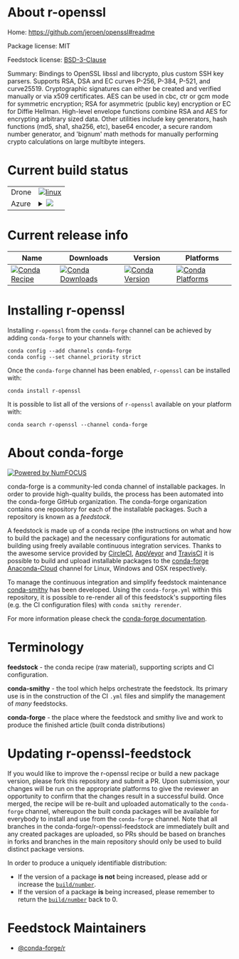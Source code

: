 About r-openssl
===============

Home: https://github.com/jeroen/openssl#readme

Package license: MIT

Feedstock license: [BSD-3-Clause](https://github.com/conda-forge/r-openssl-feedstock/blob/master/LICENSE.txt)

Summary: Bindings to OpenSSL libssl and libcrypto, plus custom SSH key parsers. Supports RSA, DSA and EC curves P-256, P-384, P-521, and curve25519. Cryptographic signatures can either be created and verified manually or via x509 certificates.  AES can be used in cbc, ctr or gcm mode for symmetric encryption; RSA for asymmetric (public key) encryption or EC for Diffie Hellman. High-level envelope functions  combine RSA and AES for encrypting arbitrary sized data. Other utilities include key generators, hash functions (md5, sha1, sha256, etc), base64 encoder, a secure random number generator, and 'bignum' math methods for manually performing crypto  calculations on large multibyte integers.

Current build status
====================


<table><tr>
    <td>Drone</td>
    <td>
      <a href="https://cloud.drone.io/conda-forge/r-openssl-feedstock">
        <img alt="linux" src="https://img.shields.io/drone/build/conda-forge/r-openssl-feedstock/master.svg?label=Linux">
      </a>
    </td>
  </tr>
    
  <tr>
    <td>Azure</td>
    <td>
      <details>
        <summary>
          <a href="https://dev.azure.com/conda-forge/feedstock-builds/_build/latest?definitionId=1408&branchName=master">
            <img src="https://dev.azure.com/conda-forge/feedstock-builds/_apis/build/status/r-openssl-feedstock?branchName=master">
          </a>
        </summary>
        <table>
          <thead><tr><th>Variant</th><th>Status</th></tr></thead>
          <tbody><tr>
              <td>linux_64_openssl1.1.1r_base4.0</td>
              <td>
                <a href="https://dev.azure.com/conda-forge/feedstock-builds/_build/latest?definitionId=1408&branchName=master">
                  <img src="https://dev.azure.com/conda-forge/feedstock-builds/_apis/build/status/r-openssl-feedstock?branchName=master&jobName=linux&configuration=linux_64_openssl1.1.1r_base4.0" alt="variant">
                </a>
              </td>
            </tr><tr>
              <td>linux_64_openssl1.1.1r_base4.1</td>
              <td>
                <a href="https://dev.azure.com/conda-forge/feedstock-builds/_build/latest?definitionId=1408&branchName=master">
                  <img src="https://dev.azure.com/conda-forge/feedstock-builds/_apis/build/status/r-openssl-feedstock?branchName=master&jobName=linux&configuration=linux_64_openssl1.1.1r_base4.1" alt="variant">
                </a>
              </td>
            </tr><tr>
              <td>linux_64_openssl3r_base4.0</td>
              <td>
                <a href="https://dev.azure.com/conda-forge/feedstock-builds/_build/latest?definitionId=1408&branchName=master">
                  <img src="https://dev.azure.com/conda-forge/feedstock-builds/_apis/build/status/r-openssl-feedstock?branchName=master&jobName=linux&configuration=linux_64_openssl3r_base4.0" alt="variant">
                </a>
              </td>
            </tr><tr>
              <td>linux_64_openssl3r_base4.1</td>
              <td>
                <a href="https://dev.azure.com/conda-forge/feedstock-builds/_build/latest?definitionId=1408&branchName=master">
                  <img src="https://dev.azure.com/conda-forge/feedstock-builds/_apis/build/status/r-openssl-feedstock?branchName=master&jobName=linux&configuration=linux_64_openssl3r_base4.1" alt="variant">
                </a>
              </td>
            </tr><tr>
              <td>linux_aarch64_openssl1.1.1r_base4.0</td>
              <td>
                <a href="https://dev.azure.com/conda-forge/feedstock-builds/_build/latest?definitionId=1408&branchName=master">
                  <img src="https://dev.azure.com/conda-forge/feedstock-builds/_apis/build/status/r-openssl-feedstock?branchName=master&jobName=linux&configuration=linux_aarch64_openssl1.1.1r_base4.0" alt="variant">
                </a>
              </td>
            </tr><tr>
              <td>linux_aarch64_openssl1.1.1r_base4.1</td>
              <td>
                <a href="https://dev.azure.com/conda-forge/feedstock-builds/_build/latest?definitionId=1408&branchName=master">
                  <img src="https://dev.azure.com/conda-forge/feedstock-builds/_apis/build/status/r-openssl-feedstock?branchName=master&jobName=linux&configuration=linux_aarch64_openssl1.1.1r_base4.1" alt="variant">
                </a>
              </td>
            </tr><tr>
              <td>linux_aarch64_openssl3r_base4.0</td>
              <td>
                <a href="https://dev.azure.com/conda-forge/feedstock-builds/_build/latest?definitionId=1408&branchName=master">
                  <img src="https://dev.azure.com/conda-forge/feedstock-builds/_apis/build/status/r-openssl-feedstock?branchName=master&jobName=linux&configuration=linux_aarch64_openssl3r_base4.0" alt="variant">
                </a>
              </td>
            </tr><tr>
              <td>linux_aarch64_openssl3r_base4.1</td>
              <td>
                <a href="https://dev.azure.com/conda-forge/feedstock-builds/_build/latest?definitionId=1408&branchName=master">
                  <img src="https://dev.azure.com/conda-forge/feedstock-builds/_apis/build/status/r-openssl-feedstock?branchName=master&jobName=linux&configuration=linux_aarch64_openssl3r_base4.1" alt="variant">
                </a>
              </td>
            </tr><tr>
              <td>linux_ppc64le_openssl1.1.1r_base4.0</td>
              <td>
                <a href="https://dev.azure.com/conda-forge/feedstock-builds/_build/latest?definitionId=1408&branchName=master">
                  <img src="https://dev.azure.com/conda-forge/feedstock-builds/_apis/build/status/r-openssl-feedstock?branchName=master&jobName=linux&configuration=linux_ppc64le_openssl1.1.1r_base4.0" alt="variant">
                </a>
              </td>
            </tr><tr>
              <td>linux_ppc64le_openssl1.1.1r_base4.1</td>
              <td>
                <a href="https://dev.azure.com/conda-forge/feedstock-builds/_build/latest?definitionId=1408&branchName=master">
                  <img src="https://dev.azure.com/conda-forge/feedstock-builds/_apis/build/status/r-openssl-feedstock?branchName=master&jobName=linux&configuration=linux_ppc64le_openssl1.1.1r_base4.1" alt="variant">
                </a>
              </td>
            </tr><tr>
              <td>linux_ppc64le_openssl3r_base4.0</td>
              <td>
                <a href="https://dev.azure.com/conda-forge/feedstock-builds/_build/latest?definitionId=1408&branchName=master">
                  <img src="https://dev.azure.com/conda-forge/feedstock-builds/_apis/build/status/r-openssl-feedstock?branchName=master&jobName=linux&configuration=linux_ppc64le_openssl3r_base4.0" alt="variant">
                </a>
              </td>
            </tr><tr>
              <td>linux_ppc64le_openssl3r_base4.1</td>
              <td>
                <a href="https://dev.azure.com/conda-forge/feedstock-builds/_build/latest?definitionId=1408&branchName=master">
                  <img src="https://dev.azure.com/conda-forge/feedstock-builds/_apis/build/status/r-openssl-feedstock?branchName=master&jobName=linux&configuration=linux_ppc64le_openssl3r_base4.1" alt="variant">
                </a>
              </td>
            </tr><tr>
              <td>osx_64_openssl1.1.1r_base4.0</td>
              <td>
                <a href="https://dev.azure.com/conda-forge/feedstock-builds/_build/latest?definitionId=1408&branchName=master">
                  <img src="https://dev.azure.com/conda-forge/feedstock-builds/_apis/build/status/r-openssl-feedstock?branchName=master&jobName=osx&configuration=osx_64_openssl1.1.1r_base4.0" alt="variant">
                </a>
              </td>
            </tr><tr>
              <td>osx_64_openssl1.1.1r_base4.1</td>
              <td>
                <a href="https://dev.azure.com/conda-forge/feedstock-builds/_build/latest?definitionId=1408&branchName=master">
                  <img src="https://dev.azure.com/conda-forge/feedstock-builds/_apis/build/status/r-openssl-feedstock?branchName=master&jobName=osx&configuration=osx_64_openssl1.1.1r_base4.1" alt="variant">
                </a>
              </td>
            </tr><tr>
              <td>osx_64_openssl3r_base4.0</td>
              <td>
                <a href="https://dev.azure.com/conda-forge/feedstock-builds/_build/latest?definitionId=1408&branchName=master">
                  <img src="https://dev.azure.com/conda-forge/feedstock-builds/_apis/build/status/r-openssl-feedstock?branchName=master&jobName=osx&configuration=osx_64_openssl3r_base4.0" alt="variant">
                </a>
              </td>
            </tr><tr>
              <td>osx_64_openssl3r_base4.1</td>
              <td>
                <a href="https://dev.azure.com/conda-forge/feedstock-builds/_build/latest?definitionId=1408&branchName=master">
                  <img src="https://dev.azure.com/conda-forge/feedstock-builds/_apis/build/status/r-openssl-feedstock?branchName=master&jobName=osx&configuration=osx_64_openssl3r_base4.1" alt="variant">
                </a>
              </td>
            </tr><tr>
              <td>osx_arm64_openssl1.1.1r_base4.0</td>
              <td>
                <a href="https://dev.azure.com/conda-forge/feedstock-builds/_build/latest?definitionId=1408&branchName=master">
                  <img src="https://dev.azure.com/conda-forge/feedstock-builds/_apis/build/status/r-openssl-feedstock?branchName=master&jobName=osx&configuration=osx_arm64_openssl1.1.1r_base4.0" alt="variant">
                </a>
              </td>
            </tr><tr>
              <td>osx_arm64_openssl1.1.1r_base4.1</td>
              <td>
                <a href="https://dev.azure.com/conda-forge/feedstock-builds/_build/latest?definitionId=1408&branchName=master">
                  <img src="https://dev.azure.com/conda-forge/feedstock-builds/_apis/build/status/r-openssl-feedstock?branchName=master&jobName=osx&configuration=osx_arm64_openssl1.1.1r_base4.1" alt="variant">
                </a>
              </td>
            </tr><tr>
              <td>osx_arm64_openssl3r_base4.0</td>
              <td>
                <a href="https://dev.azure.com/conda-forge/feedstock-builds/_build/latest?definitionId=1408&branchName=master">
                  <img src="https://dev.azure.com/conda-forge/feedstock-builds/_apis/build/status/r-openssl-feedstock?branchName=master&jobName=osx&configuration=osx_arm64_openssl3r_base4.0" alt="variant">
                </a>
              </td>
            </tr><tr>
              <td>osx_arm64_openssl3r_base4.1</td>
              <td>
                <a href="https://dev.azure.com/conda-forge/feedstock-builds/_build/latest?definitionId=1408&branchName=master">
                  <img src="https://dev.azure.com/conda-forge/feedstock-builds/_apis/build/status/r-openssl-feedstock?branchName=master&jobName=osx&configuration=osx_arm64_openssl3r_base4.1" alt="variant">
                </a>
              </td>
            </tr><tr>
              <td>win_64_openssl1.1.1r_base4.0</td>
              <td>
                <a href="https://dev.azure.com/conda-forge/feedstock-builds/_build/latest?definitionId=1408&branchName=master">
                  <img src="https://dev.azure.com/conda-forge/feedstock-builds/_apis/build/status/r-openssl-feedstock?branchName=master&jobName=win&configuration=win_64_openssl1.1.1r_base4.0" alt="variant">
                </a>
              </td>
            </tr><tr>
              <td>win_64_openssl1.1.1r_base4.1</td>
              <td>
                <a href="https://dev.azure.com/conda-forge/feedstock-builds/_build/latest?definitionId=1408&branchName=master">
                  <img src="https://dev.azure.com/conda-forge/feedstock-builds/_apis/build/status/r-openssl-feedstock?branchName=master&jobName=win&configuration=win_64_openssl1.1.1r_base4.1" alt="variant">
                </a>
              </td>
            </tr><tr>
              <td>win_64_openssl3r_base4.0</td>
              <td>
                <a href="https://dev.azure.com/conda-forge/feedstock-builds/_build/latest?definitionId=1408&branchName=master">
                  <img src="https://dev.azure.com/conda-forge/feedstock-builds/_apis/build/status/r-openssl-feedstock?branchName=master&jobName=win&configuration=win_64_openssl3r_base4.0" alt="variant">
                </a>
              </td>
            </tr><tr>
              <td>win_64_openssl3r_base4.1</td>
              <td>
                <a href="https://dev.azure.com/conda-forge/feedstock-builds/_build/latest?definitionId=1408&branchName=master">
                  <img src="https://dev.azure.com/conda-forge/feedstock-builds/_apis/build/status/r-openssl-feedstock?branchName=master&jobName=win&configuration=win_64_openssl3r_base4.1" alt="variant">
                </a>
              </td>
            </tr>
          </tbody>
        </table>
      </details>
    </td>
  </tr>
</table>

Current release info
====================

| Name | Downloads | Version | Platforms |
| --- | --- | --- | --- |
| [![Conda Recipe](https://img.shields.io/badge/recipe-r--openssl-green.svg)](https://anaconda.org/conda-forge/r-openssl) | [![Conda Downloads](https://img.shields.io/conda/dn/conda-forge/r-openssl.svg)](https://anaconda.org/conda-forge/r-openssl) | [![Conda Version](https://img.shields.io/conda/vn/conda-forge/r-openssl.svg)](https://anaconda.org/conda-forge/r-openssl) | [![Conda Platforms](https://img.shields.io/conda/pn/conda-forge/r-openssl.svg)](https://anaconda.org/conda-forge/r-openssl) |

Installing r-openssl
====================

Installing `r-openssl` from the `conda-forge` channel can be achieved by adding `conda-forge` to your channels with:

```
conda config --add channels conda-forge
conda config --set channel_priority strict
```

Once the `conda-forge` channel has been enabled, `r-openssl` can be installed with:

```
conda install r-openssl
```

It is possible to list all of the versions of `r-openssl` available on your platform with:

```
conda search r-openssl --channel conda-forge
```


About conda-forge
=================

[![Powered by NumFOCUS](https://img.shields.io/badge/powered%20by-NumFOCUS-orange.svg?style=flat&colorA=E1523D&colorB=007D8A)](http://numfocus.org)

conda-forge is a community-led conda channel of installable packages.
In order to provide high-quality builds, the process has been automated into the
conda-forge GitHub organization. The conda-forge organization contains one repository
for each of the installable packages. Such a repository is known as a *feedstock*.

A feedstock is made up of a conda recipe (the instructions on what and how to build
the package) and the necessary configurations for automatic building using freely
available continuous integration services. Thanks to the awesome service provided by
[CircleCI](https://circleci.com/), [AppVeyor](https://www.appveyor.com/)
and [TravisCI](https://travis-ci.com/) it is possible to build and upload installable
packages to the [conda-forge](https://anaconda.org/conda-forge)
[Anaconda-Cloud](https://anaconda.org/) channel for Linux, Windows and OSX respectively.

To manage the continuous integration and simplify feedstock maintenance
[conda-smithy](https://github.com/conda-forge/conda-smithy) has been developed.
Using the ``conda-forge.yml`` within this repository, it is possible to re-render all of
this feedstock's supporting files (e.g. the CI configuration files) with ``conda smithy rerender``.

For more information please check the [conda-forge documentation](https://conda-forge.org/docs/).

Terminology
===========

**feedstock** - the conda recipe (raw material), supporting scripts and CI configuration.

**conda-smithy** - the tool which helps orchestrate the feedstock.
                   Its primary use is in the construction of the CI ``.yml`` files
                   and simplify the management of *many* feedstocks.

**conda-forge** - the place where the feedstock and smithy live and work to
                  produce the finished article (built conda distributions)


Updating r-openssl-feedstock
============================

If you would like to improve the r-openssl recipe or build a new
package version, please fork this repository and submit a PR. Upon submission,
your changes will be run on the appropriate platforms to give the reviewer an
opportunity to confirm that the changes result in a successful build. Once
merged, the recipe will be re-built and uploaded automatically to the
`conda-forge` channel, whereupon the built conda packages will be available for
everybody to install and use from the `conda-forge` channel.
Note that all branches in the conda-forge/r-openssl-feedstock are
immediately built and any created packages are uploaded, so PRs should be based
on branches in forks and branches in the main repository should only be used to
build distinct package versions.

In order to produce a uniquely identifiable distribution:
 * If the version of a package **is not** being increased, please add or increase
   the [``build/number``](https://docs.conda.io/projects/conda-build/en/latest/resources/define-metadata.html#build-number-and-string).
 * If the version of a package **is** being increased, please remember to return
   the [``build/number``](https://docs.conda.io/projects/conda-build/en/latest/resources/define-metadata.html#build-number-and-string)
   back to 0.

Feedstock Maintainers
=====================

* [@conda-forge/r](https://github.com/conda-forge/r/)

